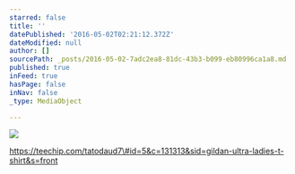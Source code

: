 ```yaml
---
starred: false
title: ''
datePublished: '2016-05-02T02:21:12.372Z'
dateModified: null
author: []
sourcePath: _posts/2016-05-02-7adc2ea8-81dc-43b3-b099-eb80996ca1a8.md
published: true
inFeed: true
hasPage: false
inNav: false
_type: MediaObject

---
```

![](https://the-grid-user-content.s3-us-west-2.amazonaws.com/580bc327-62b2-42b3-98a1-e80cc1b01bb3.jpg)

https://teechip.com/tatodaud7\#id=5&c=131313&sid=gildan-ultra-ladies-t-shirt&s=front